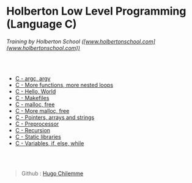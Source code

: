 # Holberton Low Level Programming (Language C)
###### Training by Holberton School ([www.holbertonschool.com](www.holbertonschool.com))
&nbsp;
- [C - argc, argv](https://github.com/HugoCLI/holbertonschool-low_level_programming/tree/main/argc_argv)
- [C - More functions, more nested loops](https://github.com/HugoCLI/holbertonschool-low_level_programming/tree/main/functions_nested_loops)
- [C - Hello, World](https://github.com/HugoCLI/holbertonschool-low_level_programming/tree/main/hello_world)
- [C - Makefiles](https://github.com/HugoCLI/holbertonschool-low_level_programming/tree/main/makefiles)
- [C - malloc, free](https://github.com/HugoCLI/holbertonschool-low_level_programming/tree/main/malloc_free)
- [C - More malloc, free](https://github.com/HugoCLI/holbertonschool-low_level_programming/tree/main/more_functions_nested_loops)
- [C - Pointers, arrays and strings](https://github.com/HugoCLI/holbertonschool-low_level_programming/tree/main/pointers_arrays_strings)
- [C - Preprocessor](https://github.com/HugoCLI/holbertonschool-low_level_programming/tree/main/preprocessor)
- [C - Recursion](https://github.com/HugoCLI/holbertonschool-low_level_programming/tree/main/recursion)
- [C - Static libraries](https://github.com/HugoCLI/holbertonschool-low_level_programming/tree/main/static_libraries)
- [C - Variables, if, else, while](https://github.com/HugoCLI/holbertonschool-low_level_programming/tree/main/variables_if_else_while)
<br />
<br />


> Github : [Hugo Chilemme](https://github.com/HugoCLI)
